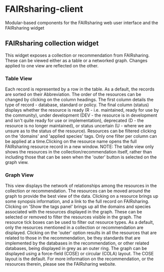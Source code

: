# FAIRsharing-client
Modular-based components for the FAIRsharing web user interface and the FAIRsharing widget

## FAIRsharing collection widget
This widget exposes a collection or recommendation from FAIRsharing. These can be viewed either as a table or a networked graph. Changes applied to one view are reflected on the other.

### Table View
Each record is represented by a row in the table. As a default, the records are sorted on their Abbreviation. The order of the resources can be changed by clicking on the column headings.
The first column details the type of record - database, standard or policy. The final column (status) displays whether the resource is ready (R - i.e. maintained, ready for use by the community), under development (DEV - the resource is in development and isn't quite ready for use or implementation), deprecated (D - the resource is no longer maintained), or status uncertain (U - where we are unsure as to the status of the resource).
Resources can be filtered clicking on the 'domains' and 'applied species' tags. Only one filter per column can be applied at a time.Clicking on the resource name opens the full FAIRsharing resource record in a new window.
NOTE: The table view only shows the resources in the collection/recommendation itself, rather than including those that can be seen when the 'outer' button is selected on the graph view.
 
### Graph View
This view displays the network of relationships among the resources in the collection or recommendation.
The resources can be moved around the graph to provide the best view of the data.
Clicking on a resource brings up some synopsis information, and a link to the full record on FAIRsharing. <br />
Clicking on 'Show the tags panel' brings up all the domains and species associated with the resources displayed in the graph.
These can be selected or removed to filter the resources visible in the graph. The resource tick boxes can be used to filter out resource types.
As a default, only the resources mentioned in a collection or recommendation are displayed. Clicking on the 'outer' option results in all the resources that are related to those in the recommendation, be they standards that are implemented by the databases in the recommendation, or other related databases, being displayed in grey as an outer ring. The graph can be displayed using a force-field (COSE) or circular (COLA) layout. The COSE layout is the default. For more information on the recommendation, or the resources therein, please see the FAIRsharing website.
